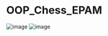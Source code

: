 # OOP_Chess_EPAM
![image](https://github.com/user-attachments/assets/fa3f84fb-98ee-4330-8486-f2ff1af7f498)
![image](https://github.com/user-attachments/assets/cc2a5be6-d8d3-49cb-b9da-36f80aad7e3c)



